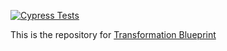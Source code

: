 [![Cypress Tests](https://github.com/transformation-dev/blueprint/actions/workflows/coverage-on-pr.yml/badge.svg)](https://github.com/transformation-dev/blueprint/actions/workflows/coverage-on-pr.yml)

This is the repository for [Transformation Blueprint](https://transformation.dev/faq)
